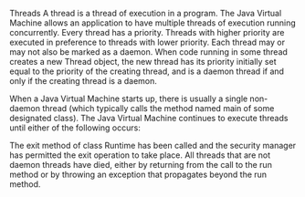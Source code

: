Threads
A thread is a thread of execution in a program. The Java Virtual Machine allows an application to have multiple threads of execution running concurrently.
Every thread has a priority. Threads with higher priority are executed in preference to threads with lower priority. Each thread may or may not also be marked as a daemon. When code running in some thread creates a new Thread object, the new thread has its priority initially set equal to the priority of the creating thread, and is a daemon thread if and only if the creating thread is a daemon.

When a Java Virtual Machine starts up, there is usually a single non-daemon thread (which typically calls the method named main of some designated class). The Java Virtual Machine continues to execute threads until either of the following occurs:

The exit method of class Runtime has been called and the security manager has permitted the exit operation to take place.
All threads that are not daemon threads have died, either by returning from the call to the run method or by throwing an exception that propagates beyond the run method.